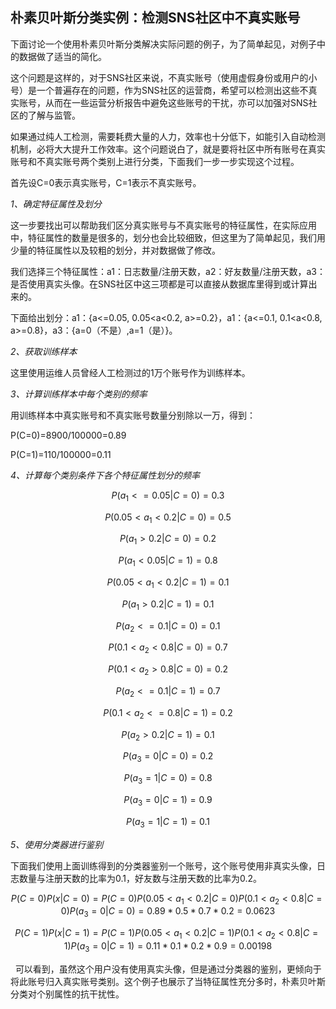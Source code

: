 ## 朴素贝叶斯分类实例：检测SNS社区中不真实账号

下面讨论一个使用朴素贝叶斯分类解决实际问题的例子，为了简单起见，对例子中的数据做了适当的简化。

这个问题是这样的，对于SNS社区来说，不真实账号（使用虚假身份或用户的小号）是一个普遍存在的问题，作为SNS社区的运营商，希望可以检测出这些不真实账号，从而在一些运营分析报告中避免这些账号的干扰，亦可以加强对SNS社区的了解与监管。

如果通过纯人工检测，需要耗费大量的人力，效率也十分低下，如能引入自动检测机制，必将大大提升工作效率。这个问题说白了，就是要将社区中所有账号在真实账号和不真实账号两个类别上进行分类，下面我们一步一步实现这个过程。

首先设C=0表示真实账号，C=1表示不真实账号。

_1、确定特征属性及划分_

这一步要找出可以帮助我们区分真实账号与不真实账号的特征属性，在实际应用中，特征属性的数量是很多的，划分也会比较细致，但这里为了简单起见，我们用少量的特征属性以及较粗的划分，并对数据做了修改。

我们选择三个特征属性：a1：日志数量/注册天数，a2：好友数量/注册天数，a3：是否使用真实头像。在SNS社区中这三项都是可以直接从数据库里得到或计算出来的。

下面给出划分：a1：{a&lt;=0.05, 0.05&lt;a&lt;0.2, a&gt;=0.2}，a1：{a&lt;=0.1, 0.1&lt;a&lt;0.8, a&gt;=0.8}，a3：{a=0（不是）,a=1（是）}。

_2、获取训练样本_

这里使用运维人员曾经人工检测过的1万个账号作为训练样本。

_3、计算训练样本中每个类别的频率_

用训练样本中真实账号和不真实账号数量分别除以一万，得到：

P(C=0)=8900/100000=0.89

P(C=1)=110/100000=0.11

_4、计算每个类别条件下各个特征属性划分的频率_

$$P(a_1<=0.05|C=0)=0.3$$

$$P(0.05<a_1<0.2|C=0)=0.5$$

$$P(a_1>0.2|C=0)=0.2$$

$$P(a_1<0.05|C=1)=0.8$$

$$P(0.05<a_1<0.2|C=1)=0.1$$

$$P(a_1>0.2|C=1)=0.1$$

$$P(a_2<=0.1|C=0)=0.1$$

$$P(0.1<a_2<0.8|C=0)=0.7$$

$$P(0.1<a_2>0.8|C=0)=0.2$$

$$P(a_2<=0.1|C=1)=0.7$$

$$P(0.1<a_2<=0.8|C=1)=0.2$$

$$P(a_2>0.2|C=1)=0.1$$

$$P(a_3=0|C=0)=0.2$$

$$P(a_3=1|C=0)=0.8$$

$$P(a_3=0|C=1)=0.9$$

$$P(a_3=1|C=1)=0.1$$

_5、使用分类器进行鉴别_

下面我们使用上面训练得到的分类器鉴别一个账号，这个账号使用非真实头像，日志数量与注册天数的比率为0.1，好友数与注册天数的比率为0.2。

$$P(C=0)P(x|C=0)=P(C=0)P(0.05<a_1<0.2|C=0)P(0.1<a_2<0.8|C=0)P(a_3=0|C=0)=0.89*0.5*0.7*0.2=0.0623$$

$$P(C=1)P(x|C=1)=P(C=1)P(0.05<a_1<0.2|C=1)P(0.1<a_2<0.8|C=1)P(a_3=0|C=1)=0.11*0.1*0.2*0.9=0.00198$$

  可以看到，虽然这个用户没有使用真实头像，但是通过分类器的鉴别，更倾向于将此账号归入真实账号类别。这个例子也展示了当特征属性充分多时，朴素贝叶斯分类对个别属性的抗干扰性。

